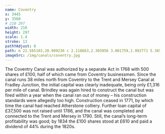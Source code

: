 ```yaml
---
name: Coventry
x: 3445
y: 3560
# 210 297
width: 210
height: 297
scale: 1.4
stroke: 13
pathYAdjust: 0
path: m 22.565103,20.909236 c 2.118663,2.303956 3.001759,1.992771 5.365129,3.012527 1.610828,0.786374 1.686214,2.041121 3.231268,2.834938 1.093981,0.562065 3.057804,0.690178 4.679389,1.525868 1.769622,1.035554 0.900962,3.994527 0.879387,6.227806 0.114678,1.839078 2.20467,4.548683 -2.411352,5.53945 -2.85609,0.613021 -2.95882,-0.398326 -4.387887,1.345942 -2.644739,3.228074 -1.925502,5.482117 -1.287894,9.206636 0.315116,1.840718 1.02661,0.789115 1.932675,2.002225 1.057141,1.415381 -0.09138,3.209174 1.898856,4.018163 1.372046,0.557708 3.52556,0.475284 4.021021,1.827922 0.893883,2.440351 3.171694,1.242283 4.629346,2.182377 1.110658,0.716306 0.189191,3.467524 0.944984,4.460575 1.360979,1.90172 0.680579,0.451036 4.294015,1.217422 2.535256,0.532458 3.286502,1.028536 4.748602,3.154556 3.615478,5.25722 2.038186,8.066447 1.291621,12.648044 -0.368305,2.260251 -1.247145,5.93802 -1.150131,7.529408 0.227515,3.732123 0.41702,5.100738 1.57536,6.034396 1.451651,1.170075 0.07679,1.847054 2.699517,2.658629 2.413832,0.746935 3.15932,1.133672 4.124387,2.96128 0.651233,1.23327 4.74277,1.98383 5.303637,3.35818 0.700124,1.71559 2.080646,4.97465 3.265876,6.42662 1.998539,2.44831 3.778878,0.98177 6.311918,-0.24414 2.264535,-1.09597 0.191873,-2.20905 1.61052,-3.24996 2.116142,-1.54649 5.197702,-9.048293 8.656453,-10.790258 4.591037,-1.251437 8.832245,-4.788958 10.390483,-3.788842 1.914919,1.229042 10.749277,0.971215 10.849257,2.282022 0.10228,1.341049 0.10995,3.2498 1.06948,4.593275 1.35878,1.902493 5.65932,-0.602763 5.65932,2.861353 0,1.33358 -2.07162,7.32702 -0.74977,8.48371 1.28018,1.12023 5.5266,1.83399 7.13968,1.15653 0.75285,-0.31618 2.11321,-1.81834 2.71944,-1.54905 1.15207,0.51175 0.68951,1.84686 1.96754,2.6627 1.23282,0.78697 2.25865,0.69553 3.22869,1.71427 0.31239,0.32807 1.14458,5.62995 1.08856,7.2561 -0.0653,1.89561 7.73808,6.95246 9.05492,8.60015 1.99923,2.50153 2.52866,5.84321 5.038,8.97268 2.16432,2.69919 5.99628,10.39662 8.87974,11.54456 2.30952,0.91945 -0.014,1.17625 1.76882,4.08831 1.27454,2.08179 1.85724,0.18335 3.40238,2.07665 0.31339,0.38401 1.60061,3.568 2.41006,4.51074 2.55855,2.97989 4.62229,0.91154 6.03577,2.28412 2.6101,2.53456 6.8614,6.14418 9.08997,8.99102 1.54813,1.97761 3.73179,4.18001 5.1759,5.8648 1.02077,1.1909 2.291,-0.3597 2.81327,0.73869 0.96507,2.02961 2.20362,4.48392 0.40479,5.28479 -1.09958,0.48954 -0.82596,-0.39878 -2.38205,2.31428 -1.83063,3.38341 5.38888,7.26436 8.30043,9.98244 1.46137,1.36426 3.71175,4.84324 4.10936,6.79156 0.13571,0.665 1.32118,6.71347 0.2726,8.48284 -0.66962,1.12989 -0.89979,3.75814 -0.21744,5.37552 0.42838,1.01536 1.91313,-0.28628 1.91313,0.60395 0,1.17545 -0.7727,3.27609 0.39001,4.70029 0.66396,0.81329 2.4244,2.52206 2.22827,3.89498 -0.96823,2.57483 -5.0101,4.33118 -6.06906,6.44706 -1.14431,2.40294 1.56859,6.00419 0.11284,8.97102 -0.42044,0.85686 -0.96382,2.5066 -3.3066,3.26735 -1.91745,0.62263 -2.59256,-0.91495 -4.62458,0.28095 -1.46138,0.86006 -2.05427,3.21117 -3.26648,3.53468 -1.19153,0.31799 -2.87039,3.42435 -2.33672,4.41062 1.83417,3.38968 2.17929,6.01104 1.12196,9.20629 -0.49591,1.49863 -0.63153,3.63915 0.7897,6.39018 0.55852,1.0811 -0.27501,7.80226 -1.03186,8.55152 -2.16852,2.14678 -2.38141,-1.58999 -5.29322,-1.05545 -2.70881,-1.27504 0.0701,-2.74901 -2.74616,-3.13833 -1.13815,-0.0418 -2.11671,2.22539 -2.02704,4.21639 0.0514,1.14095 -1.44179,4.53057 -1.56444,4.51339
imageSrc: /img/canals/coventry.jpg
---
```


The Coventry Canal was authorized by a separate Act in 1768 with 500 shares of £100, half of which came from Coventry businessmen. Since the canal runs 38 miles north from Coventry to the Trent and Mersey Canal at Fradley Junction, the initial capital was clearly inadequate, being only £1,316 per mile of canal. Brindley was again hired to construct the canal but was fired within a year when the canal ran out of money – his construction standards were allegedly too high. Construction ceased in 1771, by which time the canal had reached Atherstone colliery. Further loan capital of £37,500 was not raised until 1786, and the canal was completed and connected to the Trent and Mersey in 1790. Still, the canal’s long-term profitability was good; by 1834 the £100 shares stood at £610 and paid a dividend of 44% during the 1820s.
